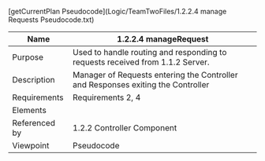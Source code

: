 [getCurrentPlan Pseudocode](Logic/TeamTwoFiles/1.2.2.4 manage Requests Pseudocode.txt)

| Name | 1.2.2.4 manageRequest |
| ----------- | ----------- |
| Purpose | Used to handle routing and responding to requests received from 1.1.2 Server. |
| Description | Manager of Requests entering the Controller and Responses exiting the Controller |
| Requirements | Requirements 2, 4 |
| Elements 
| Referenced by | 1.2.2 Controller Component |
| Viewpoint | Pseudocode |
